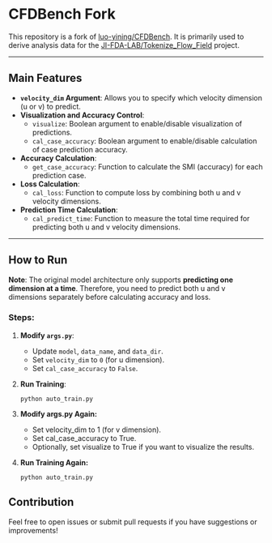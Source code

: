 # CFDBench Fork

This repository is a fork of [luo-yining/CFDBench](https://github.com/handshaker86/CFDBench_fork). It is primarily used to derive analysis data for the [JI-FDA-LAB/Tokenize_Flow_Field](https://github.com/JI-FDA-LAB/Tokenize-Flow-Field) project.

---

## Main Features

- **`velocity_dim` Argument**: Allows you to specify which velocity dimension (u or v) to predict.
- **Visualization and Accuracy Control**: 
  - `visualize`: Boolean argument to enable/disable visualization of predictions.
  - `cal_case_accuracy`: Boolean argument to enable/disable calculation of case prediction accuracy.
- **Accuracy Calculation**: 
  - `get_case_accuracy`: Function to calculate the SMI (accuracy) for each prediction case.
- **Loss Calculation**:
  - `cal_loss`: Function to compute loss by combining both u and v velocity dimensions.
- **Prediction Time Calculation**:
  - `cal_predict_time`: Function to measure the total time required for predicting both u and v velocity dimensions.

---

## How to Run

**Note**: The original model architecture only supports **predicting one dimension at a time**. Therefore, you need to predict both u and v dimensions separately before calculating accuracy and loss.

### Steps:

1. **Modify `args.py`**:
   - Update `model`, `data_name`, and `data_dir`.
   - Set `velocity_dim` to `0` (for u dimension).
   - Set `cal_case_accuracy` to `False`.

2. **Run Training**:
   ```
   python auto_train.py
   ```

3. **Modify args.py Again:**
   - Set velocity_dim to 1 (for v dimension).
   - Set cal_case_accuracy to True.
   - Optionally, set visualize to True if you want to visualize the results.

4. **Run Training Again:**
   ```
   python auto_train.py
   ```

## Contribution
Feel free to open issues or submit pull requests if you have suggestions or improvements!

